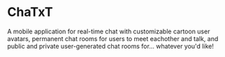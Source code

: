 # ChaTxT

A mobile application for real-time chat with customizable cartoon user avatars, permanent chat rooms for users to meet eachother and talk, and public and private user-generated chat rooms for... whatever you'd like!
